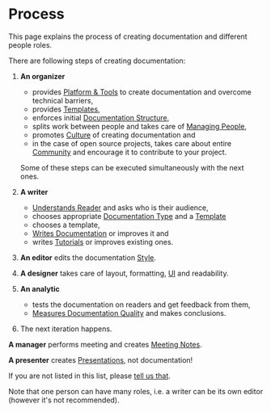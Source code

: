 Process
=======

This page explains the process of creating documentation and different people
roles.

There are following steps of creating documentation:

1. **An organizer**

    * provides [Platform & Tools](platform.md) to create documentation and
      overcome technical barriers,
    * provides [Templates](templates.md),
    * enforces initial [Documentation Structure](structure.md),
    * splits work between people and takes care of [Managing
      People](managing.md),
    * promotes [Culture](culture.md) of creating documentation and
    * in the case of open source projects, takes care about entire
      [Community](community.md) and encourage it to contribute to your project.

    Some of these steps can be executed simultaneously with the next ones.

2. **A writer**

    * [Understands Reader](understandreader.md) and asks who is their audience,
    * chooses appropriate [Documentation Type](doctypes.md) and a
      [Template](templates.md)
    * chooses a template,
    * [Writes Documentation](writing.md) or improves it and
    * writes [Tutorials](tutorials.md) or improves existing ones.

3. **An editor** edits the documentation [Style](style.md).

4. **A designer** takes care of layout, formatting, [UI](ui.md) and
   readability.

5. **An analytic** 

    * tests the documentation on readers and get feedback from them,
    * [Measures Documentation Quality](measuring.md) and makes conclusions.

6. The next iteration happens.

**A manager** performs meeting and creates [Meeting Notes](meetings.md).

**A presenter** creates [Presentations](presentations.md), not documentation!

<span class="warn"></span>If you are not listed in this list, please [tell us
that](https://github.com/chrismedrela/docs-guide/issues/new).

Note that one person can have many roles, i.e. a writer can be its own editor
(however it's not recommended).